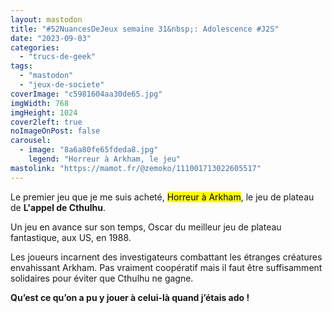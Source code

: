 ```yaml
---
layout: mastodon
title: "#52NuancesDeJeux semaine 31&nbsp;: Adolescence #J2S"
date: "2023-09-03"
categories: 
  - "trucs-de-geek"
tags: 
  - "mastodon"
  - "jeux-de-societe"
coverImage: "c5981604aa30de65.jpg"
imgWidth: 768
imgHeight: 1024
cover2left: true
noImageOnPost: false
carousel: 
  - image: "8a6a80fe65fdeda8.jpg"
    legend: "Horreur à Arkham, le jeu"
mastolink: "https://mamot.fr/@zemoko/111001713022605517"
---
```


Le premier jeu que je me suis acheté, <mark>Horreur à Arkham</mark>, le jeu de plateau de <strong>L'appel de Cthulhu</strong>.

Un jeu en avance sur son temps, Oscar du meilleur jeu de plateau fantastique, aux <abbr>US</abbr>, en 1988. 

Les joueurs incarnent des investigateurs combattant les étranges créatures envahissant Arkham. Pas vraiment coopératif mais il faut être suffisamment solidaires pour éviter que Cthulhu ne gagne.

<strong>Qu’est ce qu’on a pu y jouer à celui-là quand j’étais ado&nbsp;!</strong>
